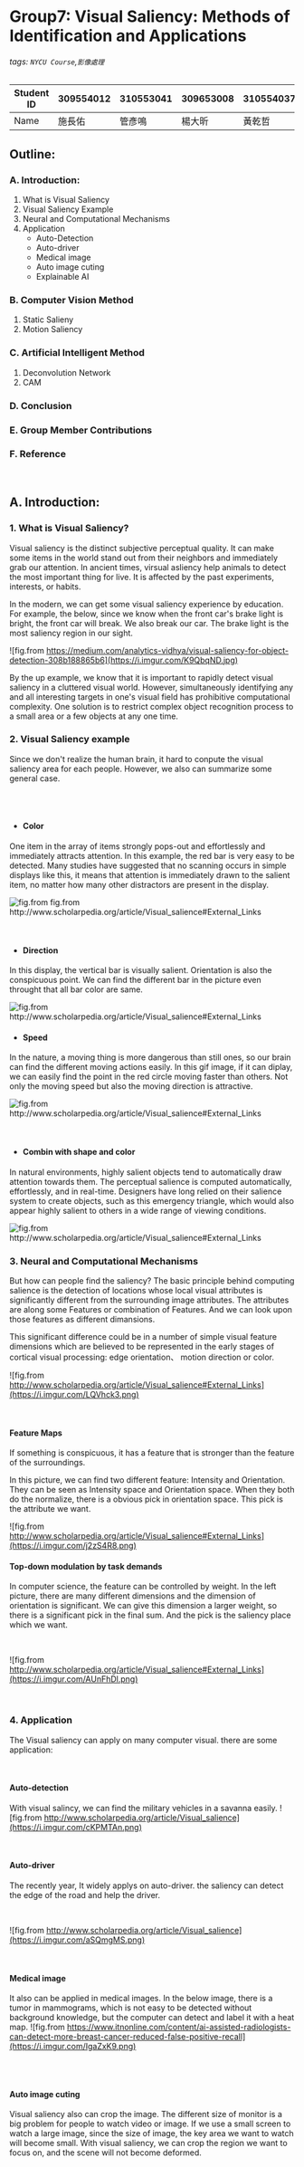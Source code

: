 # Group7: Visual Saliency: Methods of Identification and Applications

###### tags: `NYCU Course`,`影像處理`
| Student ID | 309554012 | 310553041 | 309653008 | 310554037 | 310554031 |
| ---------- | --------- | --------- | --------- | --------- | --------- |
| Name | 施長佑 | 管彥鳴 | 楊大昕 | 黃乾哲 | 葉詠富 |


## Outline:
### A. Introduction:
1. What is Visual Saliency
2. Visual Saliency Example
3. Neural and Computational Mechanisms
4. Application
    - Auto-Detection
    - Auto-driver
    - Medical image
    - Auto image cuting
    - Explainable AI

### B. Computer Vision Method
1. Static Salieny
3. Motion Saliency

### C. Artificial Intelligent Method
1. Deconvolution Network 
2. CAM 

### D. Conclusion

### E. Group Member Contributions

### F. Reference

<br>

## A. Introduction:
### 1. What is Visual Saliency?
Visual saliency is the distinct subjective perceptual quality. It can make some items in the world stand out from their neighbors and immediately grab our attention. In ancient times, virsual asliency help animals to detect the most important thing for live. It is affected by the past experiments, interests, or habits. 

In the modern, we can get some visual saliency experience by education. For example, the below, since we know when the front car's brake light is bright, the front car will break. We also break our car. The brake light is the most saliency region in our sight.

![fig.from https://medium.com/analytics-vidhya/visual-saliency-for-object-detection-308b188865b6](https://i.imgur.com/K9QbqND.jpg)

By the up example, we know that it is important to rapidly detect visual saliency in a cluttered visual world. However, simultaneously identifying any and all interesting targets in one's visual field has prohibitive computational complexity. One solution is to restrict complex object recognition process to a small area or a few objects at any one time.

<div style="page-break-after: always;"></div>

### 2. Visual Saliency example
Since we don't realize the human brain, it hard to conpute the visual saliency area for each people. However, we also can summarize some general case.

<br>
<br>

- #### Color
One item in the array of items strongly pops-out and effortlessly and immediately attracts attention. In this example, the red bar is very easy to be detected. Many studies have suggested that no scanning occurs in simple displays like this, it means that attention is immediately drawn to the salient item, no matter how many other distractors are present in the display. 

![fig.from fig.from http://www.scholarpedia.org/article/Visual_salience#External_Links
](https://i.imgur.com/ahSPrlA.jpg)

<br>

- #### Direction
In this display, the vertical bar is visually salient. Orientation is also the conspicuous point. We can find the different bar in the picture even throught that all bar color are same.

![fig.from http://www.scholarpedia.org/article/Visual_salience#External_Links
](https://i.imgur.com/C2usned.jpg)

<div style="page-break-after: always;"></div>

- #### Speed
In the nature, a moving thing is more dangerous than still ones, so our brain can find the different moving actions easily.
In this gif image, if it can diplay, we can easily find the point in the red circle moving faster than others.
Not only the moving speed but also the moving direction is attractive.

![fig.from http://www.scholarpedia.org/article/Visual_salience#External_Links
](https://i.imgur.com/BFkmxtG.png)

<br>

- #### Combin with shape and color
In natural environments, highly salient objects tend to automatically draw attention towards them. The perceptual salience is computed automatically, effortlessly, and in real-time. 
Designers have long relied on their salience system to create objects, such as this emergency triangle, which would also appear highly salient to others in a wide range of viewing conditions.

![fig.from http://www.scholarpedia.org/article/Visual_salience#External_Links
](https://i.imgur.com/CE1Ti7a.jpg)

<div style="page-break-after: always;"></div>

### 3. Neural and Computational Mechanisms
But how can people find the saliency? The basic principle behind computing salience is the detection of locations whose local visual attributes is significantly different from the surrounding image attributes. The attributes are along some Features or combination of Features. And we can look upon those features  as different dimansions.

This significant difference could be in a number of simple visual feature dimensions which are believed to be represented in the early stages of cortical visual processing: edge orientation、 motion direction or color.

![fig.from http://www.scholarpedia.org/article/Visual_salience#External_Links](https://i.imgur.com/LQVhck3.png)

<br>

#### Feature Maps
If something is conspicuous, it has a feature that is stronger than the feature of the surroundings.

In this picture, we can find two different feature: Intensity and Orientation. They can be seen as Intensity space and Orientation space.
When they both do the normalize, there is a obvious pick in orientation space. This pick is the attribute we want.


![fig.from http://www.scholarpedia.org/article/Visual_salience#External_Links](https://i.imgur.com/j2zS4R8.png)


#### Top-down modulation by task demands
In computer science, the feature can be controlled by weight. In the left picture, there are many different dimensions and the dimension of orientation is significant. We can give this dimension a larger weight, so there is a significant pick in the final sum. And the pick is the saliency place which we want.

<br>

![fig.from http://www.scholarpedia.org/article/Visual_salience#External_Links](https://i.imgur.com/AUnFhDl.png)

<br>

### 4. Application
The Visual saliency can apply on many computer visual. there are some application:

<br>

#### Auto-detection
With visual salincy, we can find the military vehicles in a savanna easily.
![fig.from http://www.scholarpedia.org/article/Visual_salience](https://i.imgur.com/cKPMTAn.png)

<br>

#### Auto-driver
The recently year, It widely applys on auto-driver. the saliency can detect the edge of the road and help the driver.

<br>


![fig.from http://www.scholarpedia.org/article/Visual_salience](https://i.imgur.com/aSQmgMS.png)

<br>

#### Medical image
It also can be applied in medical images. In the below image, there is a tumor in mammograms, which is not easy to be detected without background knowledge, but the computer can detect and label it with a heat map. 
![fig.from https://www.itnonline.com/content/ai-assisted-radiologists-can-detect-more-breast-cancer-reduced-false-positive-recall](https://i.imgur.com/IgaZxK9.png)

<br>
<br>

#### Auto image cuting
Visual saliency also can crop the image. The different size of monitor is a big problem for people to watch video or image. If we use a small screen to watch a large image, since the size of image, the key area we want to watch will become small. With visual saliency, we can crop the region we want to focus on, and the scene will not become deformed.

<br>
<br>
<br>
<br>
<br>
<br>
<br>
<br>

![fig.from http://www.scholarpedia.org/article/Visual_salience](https://i.imgur.com/vbiqkay.png)

<br>
<br>

#### Explainable AI
Visual Saliency also can help the data science to realize the model. Convolutional neural networks (CNNs) have led to great improvement in computer vision. But what things do the model pay attention to have always bothered practitioners. We can use the saliency to find the focal point in the image.
![fig.from http://www.scholarpedia.org/article/Visual_salience#External_Links](https://i.imgur.com/QDnns3s.png)

<br>
<br>

## B. Computer Vision Method
### 1. Static Salieny

This class of saliency detection algorithms relies on image features and statistics to localize the most interesting regions of an image

<br>
<br>
<br>
<br>
<br>
<br>
<br>
<br>
<br>

![fig.from https://www.pyimagesearch.com/2018/07/16/opencv-saliency-detection](https://i.imgur.com/Zal5FyP.jpg)

<br>

#### Method 1. StaticSaliencySpectralResidual
The OpenCV implements two methods for static saliency detection.First method is StaticSaliencySpectralResidual, unlike the general model is to transform the saliency problem into the problem of detecting the special properties of the target, such as some color features, brightness features, texture features, etc, it focus on the background. They observe whether the background of most pictures satisfies any changes in a certain space. Finally, if the background is removed, the prominent part of the picture will be find.

<br>

#### Method 2. StaticSaliencyFineGrained
The second method to implement static saliency is StaticSaliencyFineGrained, this method calculates the significance based on the center-surround differences of spatial scale and Gaussian Pyramid.
![fig.from https://www.researchgate.net/figure/Procedure-for-computing-saliency-maps-for-videos_fig1_220744935](https://i.imgur.com/EUC2QMT.png)


First, we have an image and the basic features like color, orientation, intensity is extracted from the image. And then, these processed images will use to create Gaussian pyramids to create features Map. The Gaussian pyramid imitates the different scales of the image. For an image, if you observe the image at a close distance, the image you can see should be clearer and larger, but if you observe it at a long distance, the image you can see is blurry and small. The first one can observe more details of the image, but the second one can only see some outline information of the image. This is the scale of the image. So the Gaussian Pyramid is used to extract the scale of the image.
After doing Gaussian Pyramid, we will use center-surround difference to create features Map. And the saliency map is created by taking the mean of all the feature maps.

<br>

#### Image Pyramid
The image pyramid refers to repeated smoothing and subsampling of the image, each time the image obtained is a new image width and height are 1/2 of the original image. This is repeated continuously, and a set of images is obtained. Like, combined together, it looks like a pyramid shape, so it is called an image pyramid. After the image pyramid is obtained, we can performe image scale-space representation and multiresolution analysis.

Commonly used image pyramids include Gaussian Pyramid and Laplacian Pyramid.

<br>

### 2. Motion Saliency
This class of detection algorithms they use in motion saliency is typically rely on video or frame-by-frame inputs, the base idea of this is based on the motion background subtraction method to achieve saliency area detection, and the motion saliency algorithms process the frames, keeping track of objects which is moving.The object that move is considered salient.

<br>
<br>
<br>
<br>

![fig.from https://www.youtube.com/watch?v=tBaKusWUp3s](https://i.imgur.com/hw8FYjC.gif)

Because that computing saliency is not object detection, so the saliency detection algorithm has no idea if there is a particular object in an image or not.

Instead, the saliency detector is simply reporting where it thinks an object may lie in the image and this is up to your actual object detection or classification algorithm.

<br>
<br>

## C. Artificial Intelligent Method
### Deconvlution Network
Deconvolution uses an unsupervised method to find a set of kernels and feature maps, and let them reconstruct the image.
![fig.from http://www.scholarpedia.org/article/Visual_salience#External_Links](https://i.imgur.com/xE6HLym.png)

<br>

#### Method 1. Guided Backpropagation
The Guided Backpropagation is one of the deconvolution methods,the steps of the guided backpropagation approach using a deconvoluntion net is like this. First, we have a high-level feature map and The deconvoluntion net inverts the data flow to the CNN. This data inversion flows from the current neuron activations to the image that we input.After the above step, only a single neuron is non-zero in the high level feature map.And the final reconstructed image shows the parts of the input image that highly activates the neuron. This is the discriminative part of the image for the neuron.
![fig.from http://www.scholarpedia.org/article/Visual_salience#External_Links](https://i.imgur.com/JFgfFBM.jpg)

Both of deconvoluntion net and guided backpropagation use feature map to back-propagate gradients, which are not sensitive to categories and have no category discrimination. The difference between the two methods is that they have different gradient processing strategies.

<br>

#### Method 2. Class Activation Mapping
The second method of deconvlution network is Class Activation Mapping (CAM).The idea of CAM is very intuitive. In the neural network classifies, we want to know the classification of the image. Each feature map generated by the last layer of the convolutional layer and then is transformed into a pixel through GAP, and this pixel contains the information of the entire feature map. Finally, the one-dimensional pixel array is multiplied by after using the weight w, the softmax knows that the category of target has the largest value, so this image will be classified.

Then, we think in reverse, the pixel array after GAP will be multiplied by the weight w. The larger value of the weight w, which means the greater the influence of the image represented by the pixel. And since w refers to the degree of importance that each feature map can be divided into target, it is better to multiply the pixels of the entire feature map by the weight w and then superimpose it, so that you can focus on different areas according to the importance of each feature map . The larger weight w corresponding to the classification, the greater the influence of the feature map; on the contrary, the feature map with the weight closer to 0 is less important.

The disadvantage of CAM is that if the last layer of neural network does not use GAP (Global Average Pooling), the model structure must be modified.
![fig.from http://www.scholarpedia.org/article/Visual_salience#External_Links
](https://i.imgur.com/tE3ohCc.png)

<br>

- **Application**
CAM can show the parts that CNN cares about when classifying cat and dog.
![fig.from http://www.scholarpedia.org/article/Visual_salience#External_Links
](https://i.imgur.com/47WQ02X.png)

<div style="page-break-after: always;"></div>


## D. Conclusion
### Saliency Map

- It is important to rapidly detect potential prey, predators, or mates in a cluttered visual world.
- However, simultaneously identifying any and all interesting targets in one's visual field has prohibitive computational complexity.
- One solution is to restrict complex object recognition process to a small area or a few objects at any one time.

<br>
<br>

### Problem
- No objective metric methods to measure whether a saliency map is correct or not because we don't have label or ground truth for the saliency map.
- We usually measure the result by the subjective feeling of what we see, and it is not precise for the actual result. 

<div style="page-break-after: always;"></div>

## E. Group Member Contributions

| Student ID | Name  | Conribution | (%) |
| ---------- | ----  | ----------- | --- |
| 309554012  | 施長佑 | PPT, Written Report | 20 |
| 310553041  | 管彥鳴 | Oral Presentation, Written Report|20|
| 309653008  | 楊大昕 | PPT, Written Report | 20 |
| 310554037  | 黃乾哲 | Oral Presentation, Written Report|20|
| 310554031  | 葉詠富 | PPT, Written Report | 20 |

<br>
<br>

## F. Reference
[使用 Grad-CAM 解釋卷積神經網路的分類依據](https://medium.com/%E6%89%8B%E5%AF%AB%E7%AD%86%E8%A8%98/grad-cam-introduction-d0e48eb64adb)
[Saliency Map](https://en.wikipedia.org/wiki/Saliency_map)
[Visual salience - Scholarpedia](http://www.scholarpedia.org/article/Visual_salience#External_Links)
[Saliency Introduction and Implementation](https://www.pyimagesearch.com/2018/07/16/opencv-saliency-detection/)
[OpenCV中的显著性检测（Saliency Detection）](https://zhuanlan.zhihu.com/p/115002897)
[Saliency Maps in Convolutional Neural Networks](https://debuggercafe.com/saliency-maps-in-convolutional-neural-networks/)
[GeeksforGeeks](https://www.geeksforgeeks.org/what-is-saliency-map/)
[反捲積(Deconvolution)、上採樣(UNSampling)與上池化(UnPooling)差異](https://medium.com/ai%E5%8F%8D%E6%96%97%E5%9F%8E/%E5%8F%8D%E6%8D%B2%E7%A9%8D-deconvolution-%E4%B8%8A%E6%8E%A1%E6%A8%A3-unsampling-%E8%88%87%E4%B8%8A%E6%B1%A0%E5%8C%96-unpooling-%E5%B7%AE%E7%95%B0-feee4db49a00)
[Visual Saliency for Object Detection](https://medium.com/analytics-vidhya/visual-saliency-for-object-detection-308b188865b6)
[OpenCV Saliency Detection - pyimagesearch](https://www.pyimagesearch.com/2018/07/16/opencv-saliency-detection/)
